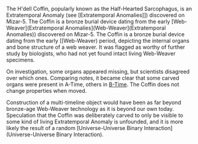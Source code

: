 The H'dell Coffin, popularly known as the Half-Hearted Sarcophagus, is an Extratemporal Anomaly (see [Extratemporal Anomalies]]) discovered on Mizar-5. The Coffin is a bronze burial device dating from the early [Web-Weaver](Extratemporal Anomalies](Web-Weaver](Extratemporal Anomalies)) discovered on Mizar-5. The Coffin is a bronze burial device dating from the early [[Web-Weaver) period, depicting the internal organs and bone structure of a web weaver. It was flagged as worthy of further study by biologists, who had not yet found intact living Web-Weaver specimens.

On investigation, some organs appeared missing, but scientists disagreed over which ones. Comparing notes,
 it became clear that some carved organs were present in A-Time, others in [B-Time](B-Time). The Coffin does not
 change properties when moved.

Construction of a multi-timeline object would have been as far beyond bronze-age Web-Weaver technology as it is beyond our own today. Speculation that the Coffin was deliberately carved to only be visible to some kind of living Extratemporal Anomaly is unfounded, and it is more likely the result of a random [Universe-Universe Binary Interaction](Universe-Universe Binary Interaction).
